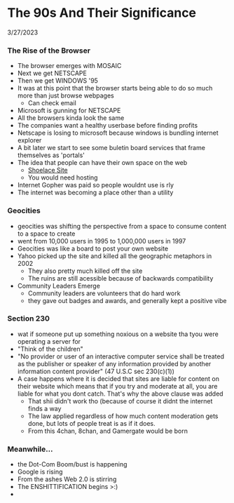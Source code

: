 # The 90s And Their Significance

3/27/2023
### The Rise of the Browser
- The browser emerges with MOSAIC
- Next we get NETSCAPE
- Then we get WINDOWS '95
- It was at this point that the browser starts being able to do so much more than just browse webpages
	- Can check email
- Microsoft is gunning for NETSCAPE
- All the browsers kinda look the same
- The companies want a healthy userbase before finding profits
- Netscape is losing to microsoft because windows is bundling internet explorer
- A bit later we start to see some buletin board services that frame themselves as 'portals'
- The idea that people can have their own space on the web
	- [Shoelace Site]([https://www.fieggen.com/shoelace/](https://www.fieggen.com/shoelace/))
	- You would need hosting
- Internet Gopher was paid so people wouldnt use is rly
- The internet was becoming a place other than a utility

### Geocities
- geocities was shifting the perspective from a space to consume content to a space to create
- went from 10,000 users in 1995 to 1,000,000 users in 1997
- Geocities was like a board to post your own website
- Yahoo picked up the site and killed all the geographic metaphors in 2002
	- They also pretty much killed off the site
	- The ruins are still acessible because of backwards compatibility
- Community Leaders Emerge
	- Community leaders are volunteers that do hard work
	- they gave out badges and awards, and generally kept a positive vibe

### Section 230
- wat if someone put up something noxious on a website tha tyou were operating a server for
- "Think of the children"
- "No provider or user of an interactive computer service shall be treated as the publisher or speaker of any information provided by another information content provider" (47 U.S.C sec 230(c)(1))
- A case happens where it is decided that sites are liable for content on their website which means that if you try and moderate at all, you are liable for what you dont catch. That's why the above clause was added
	- That shii didn't work tho (because of course it didnt the internet finds a way
	- The law applied regardless of how much content moderation gets done, but lots of people treat is as if it does.
	- From this 4chan, 8chan, and Gamergate would be born

### Meanwhile...
- the Dot-Com Boom/bust is happening
- Google is rising
- From the ashes Web 2.0 is stirring
- The ENSHITTIFICATION begins >:)
- 